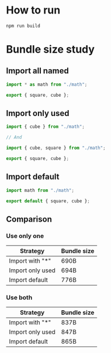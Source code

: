 # How to run

```bash
npm run build
```

# Bundle size study

## Import all named

```js
import * as math from "./math";
```

```js
export { square, cube };
```

## Import only used

```js
import { cube } from "./math";

// And

import { cube, square } from "./math";
```

```js
export { square, cube };
```

## Import default

```js
import math from "./math";
```

```js
export default { square, cube };
```

## Comparison

### Use only one

| Strategy         | Bundle size |
| ---------------- | ----------- |
| Import with "\*" | 690B        |
| Import only used | 694B        |
| Import default   | 776B        |

### Use both

| Strategy         | Bundle size |
| ---------------- | ----------- |
| Import with "\*" | 837B        |
| Import only used | 847B        |
| Import default   | 865B        |
